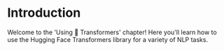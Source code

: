 # Introduction

Welcome to the 'Using 🤗 Transformers' chapter! Here you'll learn how to use the Hugging Face Transformers library for a variety of NLP tasks.
